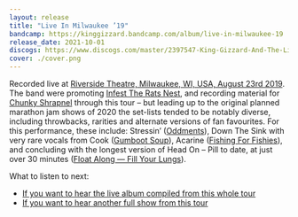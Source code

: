 ```yaml
---
layout: release
title: "Live In Milwaukee ’19"
bandcamp: https://kinggizzard.bandcamp.com/album/live-in-milwaukee-19
release_date: 2021-10-01
discogs: https://www.discogs.com/master/2397547-King-Gizzard-And-The-Lizard-Wizard-Live-In-Milwaukee-19
cover: ./cover.png
---
```


Recorded live at [Riverside Theatre, Milwaukee, WI, USA, August 23rd 2019](/setlists/2019/08/23/riverside-theater-milwaukee-wi.html). The band were promoting [Infest The Rats Nest](../infest-the-rats-nest), and recording material for [Chunky Shrapnel](../chunky-shrapnel) through this tour – but leading up to the original planned marathon jam shows of 2020 the set-lists tended to be notably diverse, including throwbacks, rarities and alternate versions of fan favourites. For this performance, these include: Stressin’ ([Oddments](../oddments)), Down The Sink with very rare vocals from Cook ([Gumboot Soup](../gumboot-soup)), Acarine ([Fishing For Fishies](../fishing-for-fishies)), and concluding with the longest version of Head On – Pill to date, at just over 30 minutes ([Float Along — Fill Your Lungs](../float-along-fill-your-lungs)).

What to listen to next:

*   [If you want to hear the live album compiled from this whole tour](../chunky-shrapnel)
*   [If you want to hear another full show from this tour](../live-in-london-2019)
